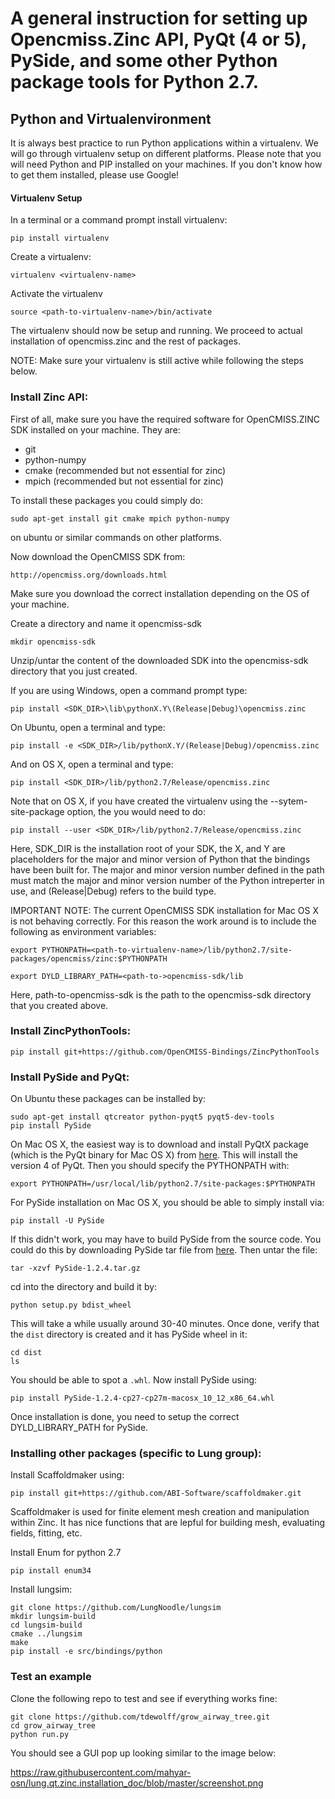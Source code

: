 # A general instruction for setting up Opencmiss.Zinc API, PyQt (4 or 5), PySide, and some other Python package tools for Python 2.7.


## Python and Virtualenvironment
It is always best practice to run Python applications within a virtualenv.
We will go through virtualenv setup on different platforms. 
Please note that you will need Python and PIP installed on your machines. If you don't know how to get them installed, please use Google! 

#### Virtualenv Setup
In a terminal or a command prompt install virtualenv:
	
	pip install virtualenv
	
Create a virtualenv:

	virtualenv <virtualenv-name>
	
Activate the virtualenv

	source <path-to-virtualenv-name>/bin/activate
	
The virtualenv should now be setup and running. We proceed to actual installation of opencmiss.zinc and the rest of packages. 

NOTE: Make sure your virtualenv is still active while following the steps below.

### Install Zinc API:

First of all, make sure you have the required software for OpenCMISS.ZINC SDK installed on your machine. They are:

- git
- python-numpy
- cmake (recommended but not essential for zinc)
- mpich (recommended but not essential for zinc)

To install these packages you could simply do: 

	sudo apt-get install git cmake mpich python-numpy

on ubuntu or similar commands on other platforms.

Now download the OpenCMISS SDK from: 

	http://opencmiss.org/downloads.html

Make sure you download the correct installation depending on the OS of your machine. 

Create a directory and name it opencmiss-sdk

	mkdir opencmiss-sdk

Unzip/untar the content of the downloaded SDK into the opencmiss-sdk directory that you just created.

If you are using Windows, open a command prompt type:

	pip install <SDK_DIR>\lib\pythonX.Y\(Release|Debug)\opencmiss.zinc
	
On Ubuntu, open a terminal and type:

	pip install -e <SDK_DIR>/lib/pythonX.Y/(Release|Debug)/opencmiss.zinc

And on OS X, open a terminal and type:

	pip install <SDK_DIR>/lib/python2.7/Release/opencmiss.zinc

Note that on OS X, if you have created the virtualenv using the --sytem-site-package option, the you would need to do:

	pip install --user <SDK_DIR>/lib/python2.7/Release/opencmiss.zinc

Here, SDK_DIR is the installation root of your SDK, the X, and Y are placeholders for the major and minor version of Python that the bindings have been built for. The major and minor version number defined in the path must match the major and minor version number of the Python intreperter in use, and (Release|Debug) refers to the build type.

IMPORTANT NOTE: The current OpenCMISS SDK installation for Mac OS X is not behaving correctly. For this reason the work around is to include the following as environment variables:

	export PYTHONPATH=<path-to-virtualenv-name>/lib/python2.7/site-packages/opencmiss/zinc:$PYTHONPATH
	
	export DYLD_LIBRARY_PATH=<path-to->opencmiss-sdk/lib


Here, path-to-opencmiss-sdk is the path to the opencmiss-sdk directory that you created above.

### Install ZincPythonTools:

	pip install git+https://github.com/OpenCMISS-Bindings/ZincPythonTools

### Install PySide and PyQt:
On Ubuntu these packages can be installed by:

	sudo apt-get install qtcreator python-pyqt5 pyqt5-dev-tools
	pip install PySide

On Mac OS X, the easiest way is to download and install PyQtX package (which is the PyQt binary for Mac OS X) from [here](https://sourceforge.net/projects/pyqtx/). This will install the version 4 of PyQt. Then you should specify the PYTHONPATH with:

	export PYTHONPATH=/usr/local/lib/python2.7/site-packages:$PYTHONPATH

For PySide installation on Mac OS X, you should be able to simply install via:

	pip install -U PySide
	
If this didn't work, you may have to build PySide from the source code. You could do this by downloading PySide tar file from [here](https://pypi.python.org/packages/source/P/PySide/PySide-1.2.4.tar.gz). Then untar the file:

	tar -xzvf PySide-1.2.4.tar.gz
	
cd into the directory and build it by:

	python setup.py bdist_wheel
	
This will take a while usually around 30-40 minutes. Once done, verify that the `dist` directory is created and it has PySide wheel in it:

	cd dist
	ls
	
You should be able to spot a `.whl`. Now install PySide using:

	pip install PySide-1.2.4-cp27-cp27m-macosx_10_12_x86_64.whl

Once installation is done, you need to setup the correct DYLD_LIBRARY_PATH for PySide. 

### Installing other packages (specific to Lung group):

Install Scaffoldmaker using:

	pip install git+https://github.com/ABI-Software/scaffoldmaker.git
	
Scaffoldmaker is used for finite element mesh creation and manipulation within Zinc. It has nice functions that are lepful for building mesh, evaluating fields, fitting, etc.

Install Enum for python 2.7

	pip install enum34
	
Install lungsim:
	
	git clone https://github.com/LungNoodle/lungsim
	mkdir lungsim-build
	cd lungsim-build
	cmake ../lungsim
	make
	pip install -e src/bindings/python

### Test an example

Clone the following repo to test and see if everything works fine:

	git clone https://github.com/tdewolff/grow_airway_tree.git
	cd grow_airway_tree
	python run.py
	
You should see a GUI pop up looking similar to the image below:
	
https://raw.githubusercontent.com/mahyar-osn/lung.qt.zinc.installation_doc/blob/master/screenshot.png



































